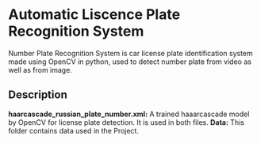 # Automatic Liscence Plate Recognition System

Number Plate Recognition System is car license plate identification system made using OpenCV in python, used to detect number plate from video as well as from image.

## Description

**haarcascade_russian_plate_number.xml:** A trained haaarcascade model by OpenCV for license plate detection. It is used in both files.
**Data:** This folder contains data used in the Project.
